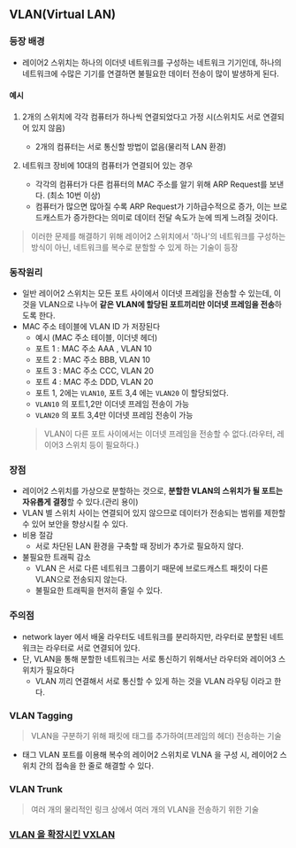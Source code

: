 ## VLAN(Virtual LAN)

### 등장 배경
- 레이어2 스위치는 하나의 이더넷 네트워크를 구성하는 네트워크 기기인데, 하나의 네트워크에 수많은 기기를 연결하면 불필요한 데이터 전송이 많이 발생하게 된다.
#### 예시
1. 2개의 스위치에 각각 컴퓨터가 하나씩 연결되었다고 가정 시(스위치도 서로 연결되어 있지 않음)
   - 2개의 컴퓨터는 서로 통신할 방법이 없음(물리적 LAN 환경)

2. 네트워크 장비에 10대의 컴퓨터가 연결되어 있는 경우
    - 각각의 컴퓨터가 다른 컴퓨터의 MAC 주소를 알기 위해 ARP Request를 보낸다. (최소 10번 이상)
    - 컴퓨터가 많으면 많아질 수록 ARP Request가 기하급수적으로 증가, 이는 브로드캐스트가 증가한다는 의미로 데이터 전달 속도가 눈에 띄게 느려질 것이다.


> 이러한 문제를 해결하기 위해 레이어2 스위치에서 '하나'의 네트워크를 구성하는 방식이 아닌, 네트워크를 복수로 분할할 수 있게 하는 기술이 등장


### 동작원리
- 일반 레이어2 스위치는 모든 포트 사이에서 이더넷 프레임을 전송할 수 있는데, 이것을 VLAN으로 나누어 **같은 VLAN에 할당된 포트끼리만 이더넷 프레임을 전송**하도록 한다.
- MAC 주소 테이블에 VLAN ID 가 저장된다
    - 예시 (MAC 주소 테이블, 이더넷 헤더)
    - 포트 1 : MAC 주소 AAA , VLAN 10
    - 포트 2 : MAC 주소 BBB, VLAN 10
    - 포트 3 : MAC 주소 CCC, VLAN 20
    - 포트 4 : MAC 주소 DDD, VLAN 20
    - 포트 1, 2에는 `VLAN10`, 포트 3,4 에는 `VLAN20` 이 할당되었다.
    - `VLAN10` 의 포트1,2만 이더넷 프레임 전송이 가능
    - `VLAN20` 의 포트 3,4만 이더넷 프레임 전송이 가능
  > VLAN이 다른 포트 사이에서는 이더넷 프레임을 전송할 수 없다.(라우터, 레이어3 스위치 등이 필요하다.)

### 장점
- 레이어2 스위치를 가상으로 분할하는 것으로, **분할한 VLAN의 스위치가 될 포트는 자유롭게 결정**할 수 있다.(관리 용이)
- VLAN 별 스위치 사이는 연결되어 있지 않으므로 데이터가 전송되는 범위를 제한할 수 있어 보안을 향상시킬 수 있다.
- 비용 절감
  - 서로 차단된 LAN 환경을 구축할 때 장비가 추가로 필요하지 않다.
- 불필요한 트래픽 감소
  - VLAN 은 서로 다른 네트워크 그룹이기 때문에 브로드캐스트 패킷이 다른 VLAN으로 전송되지 않는다.
  - 불필요한 트래픽을 현저히 줄일 수 있다.

### 주의점
- network layer 에서 배울 라우터도 네트워크를 분리하지만, 라우터로 분할된 네트워크는 라우터로 서로 연결되어 있다.
- 단, VLAN을 통해 분할한 네트워크는 서로 통신하기 위해서난 라우터와 레이어3 스위치가 필요하다
    - VLAN 끼리 연결해서 서로 통신할 수 있게 하는 것을 VLAN 라우팅 이라고 한다.

### VLAN Tagging
> VLAN을 구분하기 위해 패킷에 태그를 추가하여(프레임의 헤더) 전송하는 기술
- 태그 VLAN 포트를 이용해 복수의 레이어2 스위치로 VLNA 을 구성 시, 레이어2 스위치 간의 접속을 한 줄로 해결할 수 있다.


### VLAN Trunk
> 여러 개의 물리적인 링크 상에서 여러 개의 VLAN을 전송하기 위한 기술

### [VLAN 을 확장시킨 VXLAN](https://github.com/royroyee/gonet/blob/main/03-layer/03-network-layer/Overlay.md#vxlan)
